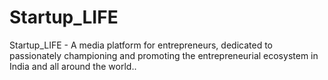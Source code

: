 # Startup_LIFE
Startup_LIFE - A media platform for entrepreneurs, dedicated to passionately championing and promoting the entrepreneurial ecosystem in India and all around the world..

